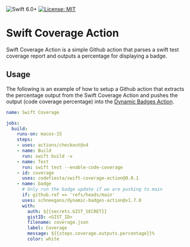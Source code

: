 ![Swift 6.0+](https://img.shields.io/badge/Swift-6.0%2B-tomato.svg)
[![License: MIT](https://img.shields.io/badge/License-MIT-indigo.svg)](https://opensource.org/licenses/MIT)

# Swift Coverage Action

Swift Coverage Action is a simple Github action that parses a swift test coverage report and outputs a percentage for displaying a badge.

## Usage
The following is an example of how to setup a Github action that extracts the percentage output from the Swift Coverage Action and pushes the output (code coverage percentage) into the [Dynamic Badges Action](https://github.com/marketplace/actions/dynamic-badges).

```yml
name: Swift Coverage

jobs:
  build:
    runs-on: macos-15
    steps:
    - uses: actions/checkout@v4
    - name: Build
      run: swift build -v
    - name: Test
      run: swift test --enable-code-coverage
    - id: coverage
      uses: codefiesta/swift-coverage-action@0.0.1
    - name: badge
      # Only run the badge update if we are pushing to main
      if: github.ref == 'refs/heads/main'
      uses: schneegans/dynamic-badges-action@v1.7.0
      with:
        auth: ${{secrets.GIST_SECRET}}
        gistID: <GIST_ID>
        filename: coverage.json
        label: Coverage
        message: ${{steps.coverage.outputs.percentage}}%
        color: white

```